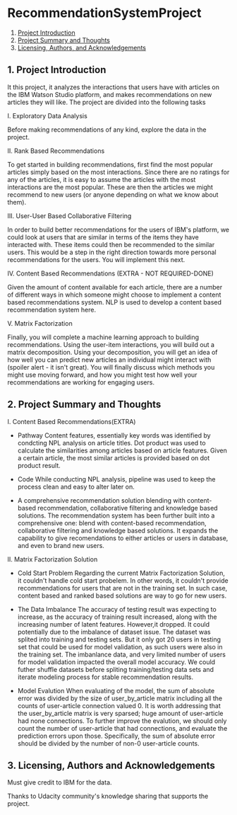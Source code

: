# RecommendationSystemProject
1. [Project Introduction](#motivation)
2. [Project Summary and Thoughts](#summary)
4. [Licensing, Authors, and Acknowledgements](#licensing)


 
## 1. Project Introduction<a name="motivation"></a>
It this project, it analyzes the interactions that users have with articles on the IBM Watson Studio platform, and makes recommendations on new articles they will like. The project are divided into the following tasks

I. Exploratory Data Analysis

Before making recommendations of any kind, explore the data in the project. 

II. Rank Based Recommendations

To get started in building recommendations, first find the most popular articles simply based on the most interactions. Since there are no ratings for any of the articles, it is easy to assume the articles with the most interactions are the most popular. These are then the articles we might recommend to new users (or anyone depending on what we know about them).

III. User-User Based Collaborative Filtering

In order to build better recommendations for the users of IBM's platform, we could look at users that are similar in terms of the items they have interacted with. These items could then be recommended to the similar users. This would be a step in the right direction towards more personal recommendations for the users. You will implement this next.

IV. Content Based Recommendations (EXTRA - NOT REQUIRED-DONE)

Given the amount of content available for each article, there are a number of different ways in which someone might choose to implement a content based recommendations system. NLP is used to develop a content based recommendation system here. 

V. Matrix Factorization

Finally, you will complete a machine learning approach to building recommendations. Using the user-item interactions, you will build out a matrix decomposition. Using your decomposition, you will get an idea of how well you can predict new articles an individual might interact with (spoiler alert - it isn't great). You will finally discuss which methods you might use moving forward, and how you might test how well your recommendations are working for engaging users.

## 2. Project Summary and Thoughts<a name="summary"></a>
I. Content Based Recommendations(EXTRA)
- Pathway
Content features, essentially key words was identified by condcting NPL analysis on article titles. Dot product was used to calculate the similarities among articles based on article features. Given a certain article, the most similar articles is provided based on dot product result.
- Code
While conducting NPL analysis, pipeline was used to keep the process clean and easy to alter later on.

- A comprehensive recommendation solution blending with content-based recommendation, collaborative filtering and knowledge based solutions.
The recommendation system has been further built into a comprehensive one: blend with content-based recommendation, collaborative filtering and knowledge based solutions. It expands the capability to give recomendations to either articles or users in database, and even to brand new users.

II. Matrix Factorization Solution 
- Cold Start Problem 
Regarding the current Matrix Factorization Solution, it couldn't handle cold start probelem. In other words, it couldn't provide recommendations for users that are not in the training set. In such case, content based and ranked based solutions are way to go for new users.

- The Data Imbalance
The accuracy of testing result was expecting to increase, as the accuracy of training result increased, along with the increasing number of latent features. However,it dropped. It could potentially due to the imbalance of dataset issue. The dataset was splited into training and testing sets. But it only got 20 users in testing set that could be used for model validation, as such users were also in the training set. The imbanlance data, and very limited number of users for model validation impacted the overall model accuracy. We could futher shuffle datasets before spliting training/testing data sets and iterate modeling process for stable recommendation results.

- Model Evalution 
When evaluating of the model, the sum of absolute error was divided by the size of user_by_article matrix including all the counts of user-article connection valued 0. It is worth addressing that the user_by_article matrix is very sparsed; huge amount of user-article had none connections. To further improve the evalution, we should only count the number of user-article that had connections, and evaluate the prediction errors upon those. Specifically, the sum of absolute error should be divided by the number of non-0 user-article counts.

## 3. Licensing, Authors and Acknowledgements<a name="licensing"></a>
Must give credit to IBM for the data.

Thanks to Udacity community's knowledge sharing that supports the project.
